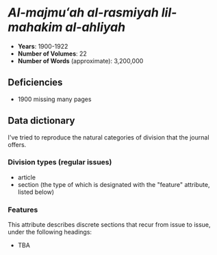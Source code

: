 # _Al-majmuʻah al-rasmiyah lil-mahakim al-ahliyah_

- **Years**: 1900-1922
- **Number of Volumes**: 22
- **Number of Words** (approximate): 3,200,000

## Deficiencies
- 1900 missing many pages

## Data dictionary
I've tried to reproduce the natural categories of division that the journal offers.

### Division types (regular issues)
- article
- section (the type of which is designated with the "feature" attribute, listed below)

### Features
This attribute describes discrete sections that recur from issue to issue, under the following headings:
- TBA
